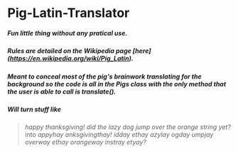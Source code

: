 # Pig-Latin-Translator

##### Fun little thing without any pratical use.
##### Rules are detailed on the Wikipedia page [here] (https://en.wikipedia.org/wiki/Pig_Latin).
##### Meant to conceal most of the pig's brainwork translating for the background so the code is all in the Pigs class with the only method that the user is able to call is translate().

##### Will turn stuff like 
> *happy thanksgiving! did the lazy dog jump over the orange string yet?* 
into 
>*appyhay anksgivingthay! idday ethay azylay ogday umpjay overway ethay orangeway instray etyay?*
